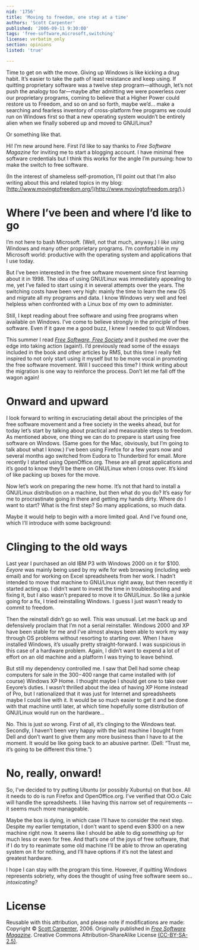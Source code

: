 ```yaml
---
nid: '1756'
title: 'Moving to freedom, one step at a time'
authors: 'Scott Carpenter'
published: '2006-09-11 9:30:00'
tags: 'free-software,microsoft,switching'
license: verbatim_only
section: opinions
listed: 'true'

---
```

Time to get on with the move. Giving up Windows is like kicking a drug habit. It’s easier to take the path of least resistance and keep using. If quitting proprietary software was a twelve step program—although, let’s not push the analogy too far—maybe after admitting we were powerless over our proprietary programs, coming to believe that a Higher Power could restore us to Freedom, and so on and so forth, maybe we’d... make a searching and fearless inventory of cross-platform free programs we could run on Windows first so that a new operating system wouldn’t be entirely alien when we finally sobered up and moved to GNU/Linux?

Or something like that.

Hi! I’m new around here. First I’d like to say thanks to _Free Software Magazine_ for inviting me to start a blogging account. I have minimal free software credentials but I think this works for the angle I’m pursuing: how to make the switch to free software.

(In the interest of shameless self-promotion, I’ll point out that I’m also writing about this and related topics in my blog: [http://www.movingtofreedom.org/](http://www.movingtofreedom.org/).)


# Where I’ve been and where I’d like to go

I’m not here to bash Microsoft. (Well, not that much, anyway.) I _like_ using Windows and many other proprietary programs. I’m comfortable in my Microsoft world: productive with the operating system and applications that I use today.

But I’ve been interested in the free software movement since first learning about it in 1998. The idea of using GNU/Linux was immediately appealing to me, yet I’ve failed to start using it in several attempts over the years. The switching costs have been very high: mainly the time to learn the new OS and migrate all my programs and data. I know Windows very well and feel helpless when confronted with a Linux box of my own to administer.

Still, I kept reading about free software and using free programs when available on Windows. I’ve come to believe strongly in the principle of free software. Even if it gave me a good buzz, I knew I needed to quit Windows.

This summer I read _[Free Software, Free Society](http://www.gnu.org/doc/book13.html)_ and it pushed me over the edge into taking action (again!). I’d previously read some of the essays included in the book and other articles by RMS, but this time I really felt inspired to not only start using it myself but to be more vocal in promoting the free software movement. Will I succeed this time? I think writing about the migration is one way to reinforce the process. Don’t let me fall off the wagon again!


# Onward and upward

I look forward to writing in excruciating detail about the principles of the free software movement and a free society in the weeks ahead, but for today let’s start by talking about practical and measurable steps to freedom. As mentioned above, one thing we can do to prepare is start using free software on Windows. (Same goes for the Mac, obviously, but I’m going to talk about what I know.) I’ve been using Firefox for a few years now and several months ago switched from Eudora to Thunderbird for email. More recently I started using OpenOffice.org. These are all great applications and it’s good to know they’ll be there on GNU/Linux when I cross over. It’s kind of like packing up boxes for the move.

Now let’s work on preparing the new home. It’s not that hard to install a GNU/Linux distribution on a machine, but then what do you do? It’s easy for me to procrastinate going in there and getting my hands dirty. Where do I want to start? What is the first step? So many applications, so much data.

Maybe it would help to begin with a more limited goal. And I’ve found one, which I’ll introduce with some background:


# Clinging to the old ways

Last year I purchased an old IBM P3 with Windows 2000 on it for $100. _Eeyore_ was mainly being used by my wife for web browsing (including web email) and for working on Excel spreadsheets from her work. I hadn’t intended to move that machine to GNU/Linux right away, but then recently it started acting up. I didn’t want to invest the time in troubleshooting and fixing it, but I also wasn’t prepared to move it to GNU/Linux. So like a junkie going for a fix, I tried reinstalling Windows. I guess I just wasn’t ready to commit to freedom.

Then the reinstall didn’t go so well. This was unusual. Let me back up and defensively proclaim that I’m not a serial reinstaller. Windows 2000 and XP have been stable for me and I’ve almost always been able to work my way through OS problems without resorting to starting over. When I have installed Windows, it’s usually pretty straight-forward. I was suspicious in this case of a hardware problem. Again, I didn’t want to expend a lot of effort on an old machine and a platform I was trying to leave behind.

But still my dependency controlled me. I saw that Dell had some cheap computers for sale in the $300-$400 range that came installed with (of course) Windows XP Home. I thought maybe I should get one to take over Eeyore’s duties. I wasn’t thrilled about the idea of having XP Home instead of Pro, but I rationalized that it was just for Internet and spreadsheets maybe I could live with it. It would be so much easier to get it and be done with that machine until later, at which time hopefully some distribution of GNU/Linux would run on the hardware...

No. This is just _so_ wrong. First of all, it’s clinging to the Windows teat. Secondly, I haven’t been very happy with the last machine I bought from Dell and don’t want to give them any more business than I have to at the moment. It would be like going back to an abusive partner. (Dell: “Trust me, it’s going to be different this time.”)


# No, really, onward!

So, I’ve decided to try putting Ubuntu (or possibly Xubuntu) on that box. All it needs to do is run Firefox and OpenOffice.org. I’ve verified that OO.o Calc will handle the spreadsheets. I like having this narrow set of requirements -- it seems much more manageable.

Maybe the box is dying, in which case I’ll have to consider the next step. Despite my earlier temptation, I don’t want to spend even $300 on a new machine right now. It seems like I should be able to dig _something_ up for much less or even for free. And that’s one of the joys of free software, that if I do try to reanimate some old machine I’ll be able to throw an operating system on it for nothing, and I’ll have options if it’s not the latest and greatest hardware.

I hope I can stay with the program this time. However, if quitting Windows represents sobriety, why does the thought of using free software seem so... _intoxicating?_


# License

Reusable with this attribution, and please note if modifications are made: Copyright © [Scott Carpenter](http://www.movingtofreedom.org), 2006. Originally published in _[Free Software Magazine](http://www.freesoftwaremagazine.com/)_. Creative Commons Attribution-ShareAlike License [(CC-BY-SA-2.5)](http://creativecommons.org/licenses/by-sa/2.5).

